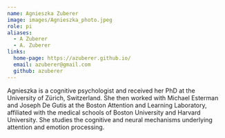 ```yaml
---
name: Agnieszka Zuberer
image: images/Agnieszka_photo.jpeg
role: pi
aliases:
  - A Zuberer
  - A. Zuberer
links:
  home-page: https://azuberer.github.io/
  email: azuberer@gmail.com
  github: azuberer
---
```


Agnieszka is a cognitive psychologist and received her PhD at the University of Zürich, Switzerland. She then worked with Michael Esterman and Joseph De Gutis at the Boston Attention and Learning Laboratory, affiliated with the medical schools of Boston University and Harvard University. She studies the cognitive and neural mechanisms underlying attention and emotion processing. 